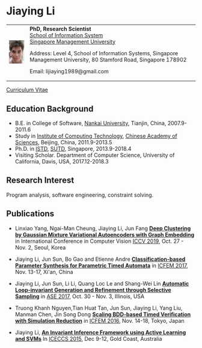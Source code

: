 # Jiaying Li
<table width="68%" border="0" cellpadding="0">
<tr valigh="top" aligh="left">
<td><IMG SRC="./photo.jpg" width="100"><br></td>
<td>
<div>
<b>PhD, Research Scientist</b> <BR> 
<a href="https://sis.smu.edu.sg/">School of Information System</a><BR>
<a href="http://www.smu.edu.sg/">Singapore Management University</a>
<P>Address: Level 4, School of Information Systems, Singapore Management University, 80 Stamford Road, Singapore 178902 <BR>
<P>Email: lijiaying1989@gmail.com<BR>
</div>
</td>
</tr>
</table>

[Curriculum Vitae](http://lijiaying.github.io/cv/cv.pdf)


## Education Background
* B.E. in College of Software, [Nankai University](http://www.nankai.edu.cn), Tianjin, China, 2007.9-2011.6
* Study in [Institute of Computing Technology](http://english.ict.cas.cn/), [Chinese Academy of Sciences](http://english.cas.cn/), Beijing, China, 2011.9-2013.5
* Ph.D. in [ISTD](https://istd.sutd.edu.sg/), [SUTD](http://www.sutd.edu.sg/), Singapore, 2013.9-2018.4
* Visiting Scholar. Department of Computer Science, University of California, Davis, USA, 2017.12-2018.3


## Research Interest
Program analysis, software engineering, constraint solving. 


## Publications
* Linxiao Yang, Ngai-Man Cheung, Jiaying Li, Jun Fang
[**Deep Clustering by Gaussian Mixture Variational Autoencoders with Graph Embedding**](http://lijiaying.github.io/papers/iccv19.pdf)
in International Conference in Computer Vision [ICCV 2019](http://iccv2019.thecvf.com/), Oct. 27 - Nov. 2, Seoul, Korea

* Jiaying Li, Jun Sun, Bo Gao and Etienne Andre
[**Classification-based Parameter Synthesis for Parametric Timed Automata**](http://lijiaying.github.io/papers/icfem17.pdf)
in [ICFEM 2017](http://ictt.xidian.edu.cn/icfem2017/), Nov. 13-17, Xi'an, China

* Jiaying Li, Jun Sun, Li Li, Quang Loc Le and Shang-Wei Lin 
[**Automatic Loop-invariant Generation and Refinement through Selective Sampling**](http://lijiaying.github.io/papers/ase17.pdf)
in [ASE 2017](http://ase2017.org/), Oct. 30 - Nov. 3, Illinois, USA

* Truong Khanh Nguyen,Tian Huat Tan, Jun Sun, Jiaying Li, Yang Liu, Manman Chen, Jin Song Dong
[**Scaling BDD-based Timed Verification with Simulation Reduction**](http://lijiaying.github.io/papers/icfem16.pdf)
in [ICFEM 2016](http://icfem2016.xyz/), Nov. 14-18, Tokyo, Japan

* Jiaying Li, 
[**An Invariant Inference Framework using Active Learning and SVMs**](http://lijiaying.github.io/papers/iceccs15.pdf)
In [ICECCS 2015](http://iceccs2015.monash.edu.au/2015/index.jsp), Dec 9-12, Gold Coast, Australia

